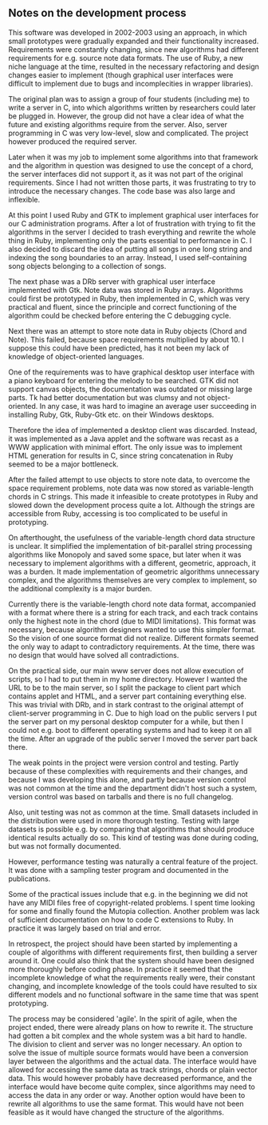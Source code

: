 Notes on the development process
--------------------------------

This software was developed in 2002-2003 using an approach, in which small prototypes were gradually expanded and their functionality increased. Requirements were constantly changing, since new algorithms had different requirements for e.g. source note data formats. The use of Ruby, a new niche language at the time, resulted in the necessary refactoring and design changes easier to implement (though graphical user interfaces were difficult to implement due to bugs and incomplecities in wrapper libraries).

The original plan was to assign a group of four students (including me) to write a server in C, into which algorithms written by researchers could later be plugged in. However, the group did not have a clear idea of what the future and existing algorithms require from the server. Also, server programming in C was very low-level, slow and complicated. The project however produced the required server. 

Later when it was my job to implement some algorithms into that framework and the algorithm in question was designed to use the concept of a chord, the server interfaces did not support it, as it was not part of the original requirements. Since I had not written those parts, it was frustrating to try to introduce the necessary changes. The code base was also large and inflexible. 

At this point I used Ruby and GTK to implement graphical user interfaces for our C administration programs. After a lot of frustration with trying to fit the algorithms in the server I decided to trash everything and rewrite the whole thing in Ruby, implementing only the parts essential to performance in C. I also decided to discard the idea of putting all songs in one long string and indexing the song boundaries to an array. Instead, I used self-containing song objects belonging to a collection of songs.

The next phase was a DRb server with graphical user interface implemented with Gtk. Note data was stored in Ruby arrays. Algorithms could first be prototyped in Ruby, then implemented in C, which was very practical and fluent, since the principle and correct functioning of the algorithm could be checked before entering the C debugging cycle.

Next there was an attempt to store note data in Ruby objects (Chord and Note). This failed, because space requirements multiplied by about 10. I suppose this could have been predicted, has it not been my lack of knowledge of object-oriented languages.

One of the requirements was to have graphical desktop user interface with a piano keyboard for entering the melody to be searched. GTK did not support canvas objects, the documentation was outdated or missing large parts. Tk had better documentation but was clumsy and not object-oriented. In any case, it was hard to imagine an average user succeeding in installing Ruby, Gtk, Ruby-Gtk etc. on their Windows desktops. 

Therefore the idea of implemented a desktop client was discarded. Instead, it was implemented as a Java applet and the software was recast as a WWW application with minimal effort. The only issue was to implement HTML generation for results in C, since string concatenation in Ruby seemed to be a major bottleneck. 

After the failed attempt to use objects to store note data, to overcome the space requirement problems, note data was now stored as variable-length chords in C strings. This made it infeasible to create prototypes in Ruby and slowed down the development process quite a lot. Although the strings are accessible from Ruby, accessing is too complicated to be useful in prototyping. 

On afterthought, the usefulness of the variable-length chord data structure is unclear. It simplified the implementation of bit-parallel string processing algorithms like Monopoly and saved some space, but later when it was necessary to implement algorithms with a different, geometric, approach, it was a burden. It made implementation of geometric algorithms unnecessary complex, and the algorithms themselves are very complex to implement, so the additional complexity is a major burden. 

Currently there is the variable-length chord note data format, accompanied with a format where there is a string for each track, and each track contains only the highest note in the chord (due to MIDI limitations). This format was necessary, because algorithm designers wanted to use this simpler format. So the vision of one source format did not realize. Different formats seemed the only way to adapt to contradictory requirements. At the time, there was no design that would have solved all contradictions.

On the practical side, our main www server does not allow execution of scripts, so I had to put them in my home directory. However I wanted the URL to be to the main server, so I split the package to client part which contains applet and HTML, and a server part containing everything else. This was trivial with DRb, and in stark contrast to the original attempt of client-server programming in C. Due to high load on the public servers I put the server part on my personal desktop computer for a while, but then I could not e.g. boot to different operating systems and had to keep it on all the time. After an upgrade of the public server I moved the server part back there. 

The weak points in the project were version control and testing. Partly because of these complexities with requirements and their changes, and because I was developing this alone, and partly because version control was not common at the time and the department didn't host such a system, version control was based on tarballs and there is no full changelog. 

Also, unit testing was not as common at the time. Small datasets included in the distribution were used in more thorough testing. Testing with large datasets is possible e.g. by comparing that algorithms that should produce identical results actually do so. This kind of testing was done during coding, but was not formally documented. 

However, performance testing was naturally a central feature of the project. It was done with a sampling tester program and documented in the publications. 

Some of the practical issues include that e.g. in the beginning we did not have any MIDI files free of copyright-related problems. I spent time looking for some and finally found the Mutopia collection. Another problem was lack of sufficient documentation on how to code C extensions to Ruby. In practice it was largely based on trial and error.

In retrospect, the project should have been started by implementing a couple of algorithms with different requirements first, then building a server around it. One could also think that the system should have been designed more thoroughly before coding phase. In practice it seemed that the incomplete knowledge of what the requirements really were, their constant changing, and incomplete knowledge of the tools could have resulted to six different models and no functional software in the same time that was spent prototyping. 

The process may be considered 'agile'. In the spirit of agile, when the project ended, there were already plans on how to rewrite it. The structure had gotten a bit complex and the whole system was a bit hard to handle. The division to client and server was no longer necessary. An option to solve the issue of multiple source formats would have been a conversion layer between the algorithms and the actual data. The interface would have allowed for accessing the same data as track strings, chords or plain vector data. This would however probably have decreased performance, and the interface would have become quite complex, since algorithms may need to access the data in any order or way. Another option would have been to rewrite all algorithms to use the same format. This would have not been feasible as it would have changed the structure of the algorithms. 
